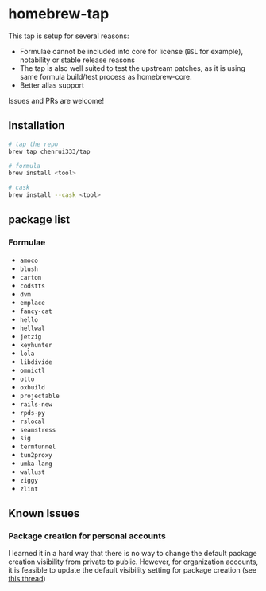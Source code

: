# homebrew-tap

This tap is setup for several reasons:

- Formulae cannot be included into core for license (`BSL` for example), notability or stable release reasons
- The tap is also well suited to test the upstream patches, as it is using same formula build/test process as homebrew-core.
- Better alias support

Issues and PRs are welcome!

## Installation

```bash
# tap the repo
brew tap chenrui333/tap

# formula
brew install <tool>

# cask
brew install --cask <tool>
```

## package list

### Formulae

<!-- FORMULAE-LIST-START -->
- `amoco`
- `blush`
- `carton`
- `codstts`
- `dvm`
- `emplace`
- `fancy-cat`
- `hello`
- `hellwal`
- `jetzig`
- `keyhunter`
- `lola`
- `libdivide`
- `omnictl`
- `otto`
- `oxbuild`
- `projectable`
- `rails-new`
- `rpds-py`
- `rslocal`
- `seamstress`
- `sig`
- `termtunnel`
- `tun2proxy`
- `umka-lang`
- `wallust`
- `ziggy`
- `zlint`
<!-- FORMULAE-LIST-END -->

## Known Issues

### Package creation for personal accounts

I learned it in a hard way that there is no way to change the default package creation visibility from private to public.
However, for organization accounts, it is feasible to update the default visibility setting for package creation (see [this thread](https://github.com/orgs/community/discussions/65931#discussioncomment-7613551))
